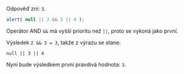 Odpověď zní: `3`.

```js run
alert( null || 2 && 3 || 4 );
```

Operátor AND `&&` má vyšší prioritu než `||`, proto se vykoná jako první.

Výsledek `2 && 3 = 3`, takže z výrazu se stane:

```
null || 3 || 4
```

Nyní bude výsledkem první pravdivá hodnota: `3`.

